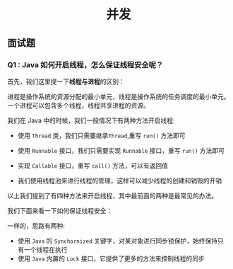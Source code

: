 # <center>并发</center>


## 面试题

### Q1 : Java 如何开启线程，怎么保证线程安全呢？

首先，我们这里提一下**线程与进程**的区别：

进程是操作系统的资源分配的最小单元，线程是操作系统的任务调度的最小单元。一个进程可以包含多个线程，线程共享进程的资源。

我们在 Java 中的时候，我们一般情况下有两种方法开启线程:

- 使用 `Thread` 类，我们只需要继承`Thread`,重写 `run()` 方法即可
- 使用 `Runnable` 接口，我们只需要实现 `Runnable` 接口，重写 `run()` 方法即可

- 实现 `Callable` 接口，重写 `call()` 方法，可以有返回值

- 我们使用线程池来进行线程的管理，这样可以减少线程的创建和销毁的开销

以上我们提到了有四种方法来开启线程，其中最前面的两种是最常见的办法。

我们下面来看一下如何保证线程安全：

一样的，思路有两种:

- 使用 `Java` 的 `Synchornized` 关键字，对某对象进行同步锁保护，始终保持只有一个线程在执行
- 使用 `Java` 内置的 `Lock` 接口，它提供了更多的方法来控制线程的同步 

